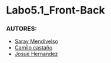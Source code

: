 # Labo5.1_Front-Back
### AUTORES:
- [Saray Mendivelso](https://github.com/saraygonm)
- [Camilo castaño](https://github.com/ccastano46)
- [Josue Hernandez](https://github.com/Josuehmz)
